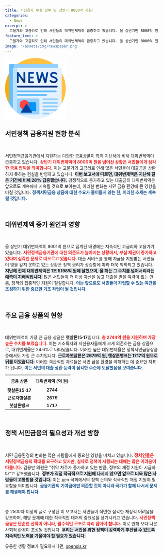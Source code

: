 ```yaml
---
title: 저신용자 부실 정부 빚 상반기 8000억 지원!
categories:
  - News
excerpt: >
  고물가와 고금리로 인해 서민들의 대위변제액이 급증하고 있습니다. 올 상반기만 8000억 원을 넘어, 지난해보다 28% 증가하며 올해 1조 원 돌파가 예상됩니다. 이런 상황에서 정부의 적극적인 지원이 절실합니다.
feature_text: >
  고물가와 고금리로 인해 서민들의 대위변제액이 급증하고 있습니다. 올 상반기만 8000억 원을 넘어, 지난해보다 28% 증가하며 올해 1조 원 돌파가 예상됩니다. 이런 상황에서 정부의 적극적인 지원이 절실합니다.
image: '/assets/img/newspaper.png'
---
```


<p><img src="/assets/img/newspaper.png" alt="kimp 속보" /></p>

<h2 data-ke-size="size26">서민정책 금융지원 현황 분석</h2>

<p data-ke-size="size16">&nbsp;</p>

<p>서민정책금융기관에서 지원하는 다양한 금융상품이 특히 지난해에 비해 대위변제액이 급증하고 있습니다. <b><span style="color: #ee2323;">상반기 대위변제액이 8000억 원을 넘어선 상황은 서민들에게 심각한 금융 압박을 의미합니다.</span></b> 이는 고물가와 고금리로 인해 많은 서민들이 대출금을 상환하지 못하는 현실을 반영하고 있습니다. <b><span style="background-color: #21538527;">이번 보고서에 따르면, 대위변제액은 지난해 같은 기간에 비해 28% 급증했습니다.</span></b> 경쟁적으로 증가하고 있는 대출금의 대위변제액은 앞으로도 계속해서 지속될 것으로 보이는데, 이러한 변화는 서민 금융 환경에 큰 영향을 미칠 것입니다. <b><span style="color: #1a5490;">정책서민금융 상품에 대한 수요가 줄어들지 않는 한, 이러한 추세는 계속될 것입니다.</span></b></p>

<p data-ke-size="size16">&nbsp;</p>

<h2 data-ke-size="size26">대위변제액 증가 원인과 영향</h2>

<p data-ke-size="size16">&nbsp;</p>

<p>올 상반기 대위변제액이 8001억 원으로 집계된 배경에는 지속적인 고금리와 고물가가 있습니다. <b><span style="color: #ee2323;">서민정책금융기관에 대한 의존도가 높아지는 상황에서, 부실 채권이 증가하고 있다며 심각한 문제로 떠오르고 있습니다.</span></b> 대출 서비스를 통해 자금을 지원받는 서민들이 빚을 갚지 못하고 있는 상황은 정책 금리가 상승함에 따라 더욱 악화되고 있습니다. <b><span style="background-color: #21538527;">지난해 전체 대위변제액은 1조 5198억 원에 달했으며, 올 해는 그 수치를 넘어서리라는 예측이 지배적입니다.</span></b> 많은 서민들이 더 이상 자산을 놓고 대출을 받을 여력이 없는 만큼, 정책의 집중적인 지원이 절실합니다. <b><span style="color: #1a5490;">이는 앞으로도 서민들이 자립할 수 있는 여건을 조성하기 위한 중요한 기초 작업이 될 것입니다.</span></b></p>

<p data-ke-size="size16">&nbsp;</p>

<h2 data-ke-size="size26">주요 금융 상품의 현황</h2>

<p data-ke-size="size16">&nbsp;</p>

<p>대위변제액이 가장 큰 금융 상품은 <b>햇살론15·17</b>입니다. <b><span style="color: #ee2323;">총 2744억 원을 지원하며 가장 높은 수치를 보였습니다.</span></b> 이는 저소득자와 저신용자들에게 크게 의존하는 금융 상품으로, 대위변제율은 24.6%로 나타났습니다. 이러한 높은 대위변제율은 정책서민금융상품 중에서도 가장 큰 수치입니다. <b><span style="background-color: #21538527;">근로자햇살론은 2679억 원, 햇살론뱅크는 1717억 원으로 뒤를 이었습니다.</span></b> 이러한 객관적인 자료들은 서민 금융 환경을 이해하는 데 중요한 지표가 됩니다. <b><span style="color: #1a5490;">이는 서민의 대출 상환 능력이 심각한 수준에 도달했음을 보여줍니다.</span></b></p>

<table style="width: 100%; border-collapse: collapse;">
    <tr>
        <th style="text-align: center; height: 30px;">금융 상품</th>
        <th style="text-align: center;">대위변제액 (억 원)</th>
    </tr>
    <tr>
        <td style="text-align: center; height: 17px;"><b>햇살론15·17</b></td>
        <td style="text-align: center; height: 17px;"><b>2744</b></td>
    </tr>
    <tr>
        <td style="text-align: center; height: 17px;"><b>근로자햇살론</b></td>
        <td style="text-align: center; height: 17px;"><b>2679</b></td>
    </tr>
    <tr>
        <td style="text-align: center; height: 17px;"><b>햇살론뱅크</b></td>
        <td style="text-align: center; height: 17px;"><b>1717</b></td>
    </tr>
</table>

<p data-ke-size="size16">&nbsp;</p>

<h2 data-ke-size="size26">정책 서민금융의 필요성과 개선 방향</h2>

<p data-ke-size="size16">&nbsp;</p>

<p>서민 금융환경의 변화는 많은 사람들에게 중요한 영향을 미치고 있습니다. <b><span style="color: #ee2323;">정치인들은 서민정책금융의 확대를 요구하고 있지만, 실제로 정책이 시행되는 데에는 많은 어려움이 따릅니다.</span></b> 김용만 의원은 "취약 차주가 증가하고 있는 만큼, 정부의 재정 지원이 시급하다"고 강조했습니다. <b><span style="background-color: #21538527;">정부가 직접 적극적으로 지원에 나서지 않으면 앞으로 더욱 많은 사람들이 고통받을 것입니다.</span></b> 이는 ден 국회에서의 정책 논의와 적극적인 재정 지원이 필요함을 의미합니다. <b><span style="color: #1a5490;">금융기관의 기여금에만 의존할 것이 아니라 국가가 함께 나서서 문제를 해결해야 합니다.</span></b></p>

<p data-ke-size="size16">&nbsp;</p>

<p>총 2500자 이상의 글로 구성된 이 보고서는 서민들이 직면한 심각한 재정적 어려움을 강조하며, 해당 문제에 대한 적극적인 대처의 중요성을 상기시키고 있습니다. <b><span style="color: #ee2323;">서민정책 금융은 단순한 선택이 아니라, 필수적인 구조로 자리 잡아야 합니다.</span></b> 이로 인해 보다 나은 사회적 환경이 조성될 것입니다. <b><span style="background-color: #21538527;">우리는 서민을 위한 정책이 강력하게 추진될 수 있도록 지속적인 노력을 기울여야 할 필요가 있습니다.</span></b></p>
유용한 생활 정보가 필요하시다면, <a href="https://opensis.kr" rel="dofollow">opensis.kr</a>


